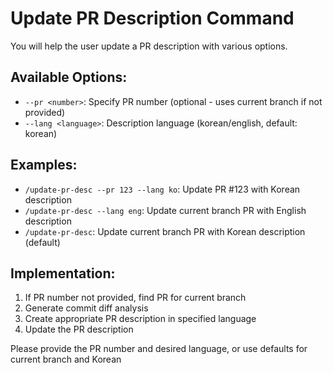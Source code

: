 # Update PR Description Command

You will help the user update a PR description with various options.

## Available Options:
- `--pr <number>`: Specify PR number (optional - uses current branch if not provided)
- `--lang <language>`: Description language (korean/english, default: korean)

## Examples:
- `/update-pr-desc --pr 123 --lang ko`: Update PR #123 with Korean description
- `/update-pr-desc --lang eng`: Update current branch PR with English description
- `/update-pr-desc`: Update current branch PR with Korean description (default)

## Implementation:
1. If PR number not provided, find PR for current branch
2. Generate commit diff analysis
3. Create appropriate PR description in specified language
4. Update the PR description

Please provide the PR number and desired language, or use defaults for current branch and Korean